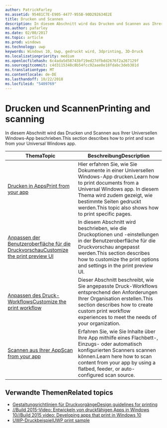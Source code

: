 ```yaml
---
author: PatrickFarley
ms.assetid: 95481C7E-E905-4477-955B-90D292634E2E
title: Drucken und Scannen
description: In diesem Abschnitt wird das Drucken und Scannen aus Ihrer Universellen Windows-App beschrieben.
ms.author: pafarley
ms.date: 02/08/2017
ms.topic: article
ms.prod: windows
ms.technology: uwp
keywords: Windows 10, Uwp, gedruckt wird, 3dprinting, 3D-Druck
ms.localizationpriority: medium
ms.openlocfilehash: 6c4ada5d58743bf19ed27dfbdd2676f2a267129f
ms.sourcegitcommit: c4d3115348c8b54fcc92aae8e18fdabc3deb301d
ms.translationtype: MT
ms.contentlocale: de-DE
ms.lasthandoff: 10/22/2018
ms.locfileid: "5409769"
---
```

# <a name="printing-and-scanning"></a><span data-ttu-id="463bd-104">Drucken und Scannen</span><span class="sxs-lookup"><span data-stu-id="463bd-104">Printing and scanning</span></span>


<span data-ttu-id="463bd-105">In diesem Abschnitt wird das Drucken und Scannen aus Ihrer Universellen Windows-App beschrieben.</span><span class="sxs-lookup"><span data-stu-id="463bd-105">This section describes how to print and scan from your Universal Windows app.</span></span>

| <span data-ttu-id="463bd-106">Thema</span><span class="sxs-lookup"><span data-stu-id="463bd-106">Topic</span></span> | <span data-ttu-id="463bd-107">Beschreibung</span><span class="sxs-lookup"><span data-stu-id="463bd-107">Description</span></span> | 
|-------|-------------|
| [<span data-ttu-id="463bd-108">Drucken in Apps</span><span class="sxs-lookup"><span data-stu-id="463bd-108">Print from your app</span></span>](print-from-your-app.md) | <span data-ttu-id="463bd-109">Hier erfahren Sie, wie Sie Dokumente in einer Universellen Windows-App drucken.</span><span class="sxs-lookup"><span data-stu-id="463bd-109">Learn how to print documents from a Universal Windows app.</span></span> <span data-ttu-id="463bd-110">In diesem Thema wird zudem gezeigt, wie bestimmte Seiten gedruckt werden.</span><span class="sxs-lookup"><span data-stu-id="463bd-110">This topic also shows how to print specific pages.</span></span> |
| [<span data-ttu-id="463bd-111">Anpassen der Benutzeroberfläche für die Druckvorschau</span><span class="sxs-lookup"><span data-stu-id="463bd-111">Customize the print preview UI</span></span>](customize-the-print-preview-ui.md) | <span data-ttu-id="463bd-112">In diesem Abschnitt wird beschrieben, wie die Druckoptionen und -einstellungen in der Benutzeroberfläche für die Druckvorschau angepasst werden.</span><span class="sxs-lookup"><span data-stu-id="463bd-112">This section describes how to customize the print options and settings in the print preview UI.</span></span> |
| [<span data-ttu-id="463bd-113">Anpassen des Druck-Workflows</span><span class="sxs-lookup"><span data-stu-id="463bd-113">Customize the print workflow</span></span>](print-workflow-customize.md) | <span data-ttu-id="463bd-114">Dieser Abschnitt beschreibt, wie Sie angepasste Druck-Workflows entsprechend den Anforderungen Ihrer Organisation erstellen.</span><span class="sxs-lookup"><span data-stu-id="463bd-114">This section describes how to create custom print workflow experiences to meet the needs of your organization.</span></span>  |
| [<span data-ttu-id="463bd-115">Scannen aus Ihrer App</span><span class="sxs-lookup"><span data-stu-id="463bd-115">Scan from your app</span></span>](scan-from-your-app.md) | <span data-ttu-id="463bd-116">Erfahren Sie, wie Sie Inhalte über Ihre App mithilfe eines Flachbett-, Einzugs- oder automatisch konfigurierten Scanners scannen können.</span><span class="sxs-lookup"><span data-stu-id="463bd-116">Learn here how to scan content from your app by using a flatbed, feeder, or auto-configured scan source.</span></span>|

## <a name="related-topics"></a><span data-ttu-id="463bd-117">Verwandte Themen</span><span class="sxs-lookup"><span data-stu-id="463bd-117">Related topics</span></span>

* [<span data-ttu-id="463bd-118">Gestaltungsrichtlinien für Druckvorgänge</span><span class="sxs-lookup"><span data-stu-id="463bd-118">Design guidelines for printing</span></span>](https://msdn.microsoft.com/library/windows/apps/Hh868178)
* [<span data-ttu-id="463bd-119">//Build 2015-Video: Entwickeln von druckfähigen Apps in Windows 10</span><span class="sxs-lookup"><span data-stu-id="463bd-119">//Build 2015 video: Developing apps that print in Windows 10</span></span>](https://channel9.msdn.com/Events/Build/2015/2-94)
* [<span data-ttu-id="463bd-120">UWP-Druckbeispiel</span><span class="sxs-lookup"><span data-stu-id="463bd-120">UWP print sample</span></span>](http://go.microsoft.com/fwlink/p/?LinkId=619984)
 

